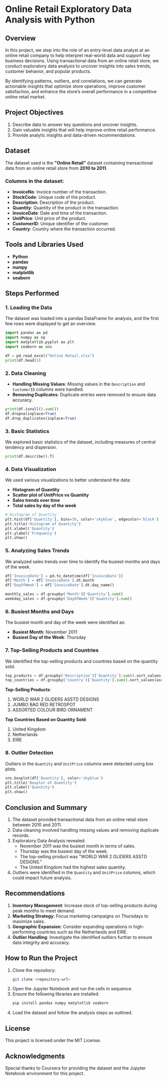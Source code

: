 # Online Retail Exploratory Data Analysis with Python

## Overview
In this project, we step into the role of an entry-level data analyst at an online retail company to help interpret real-world data and support key business decisions. Using transactional data from an online retail store, we conduct exploratory data analysis to uncover insights into sales trends, customer behavior, and popular products.

By identifying patterns, outliers, and correlations, we can generate actionable insights that optimize store operations, improve customer satisfaction, and enhance the store’s overall performance in a competitive online retail market.

## Project Objectives
1. Describe data to answer key questions and uncover insights.
2. Gain valuable insights that will help improve online retail performance.
3. Provide analytic insights and data-driven recommendations.

## Dataset
The dataset used is the **"Online Retail"** dataset containing transactional data from an online retail store from **2010 to 2011**.

### Columns in the dataset:
- **InvoiceNo**: Invoice number of the transaction.
- **StockCode**: Unique code of the product.
- **Description**: Description of the product.
- **Quantity**: Quantity of the product in the transaction.
- **InvoiceDate**: Date and time of the transaction.
- **UnitPrice**: Unit price of the product.
- **CustomerID**: Unique identifier of the customer.
- **Country**: Country where the transaction occurred.

## Tools and Libraries Used
- **Python**
- **pandas**
- **numpy**
- **matplotlib**
- **seaborn**

## Steps Performed

### 1. Loading the Data
The dataset was loaded into a pandas DataFrame for analysis, and the first few rows were displayed to get an overview.

```python
import pandas as pd
import numpy as np
import matplotlib.pyplot as plt
import seaborn as sns

df = pd.read_excel("Online Retail.xlsx")
print(df.head())
```

### 2. Data Cleaning
- **Handling Missing Values**: Missing values in the `Description` and `CustomerID` columns were handled.
- **Removing Duplicates**: Duplicate entries were removed to ensure data accuracy.

```python
print(df.isnull().sum())
df.dropna(inplace=True)
df.drop_duplicates(inplace=True)
```

### 3. Basic Statistics
We explored basic statistics of the dataset, including measures of central tendency and dispersion.

```python
print(df.describe().T)
```

### 4. Data Visualization
We used various visualizations to better understand the data:
- **Histogram of Quantity**
- **Scatter plot of UnitPrice vs Quantity**
- **Sales trends over time**
- **Total sales by day of the week**

```python
# Histogram of Quantity
plt.hist(df['Quantity'], bins=30, color='skyblue', edgecolor='black')
plt.title('Histogram of Quantity')
plt.xlabel('Quantity')
plt.ylabel('Frequency')
plt.show()
```

### 5. Analyzing Sales Trends
We analyzed sales trends over time to identify the busiest months and days of the week.

```python
df['InvoiceDate'] = pd.to_datetime(df['InvoiceDate'])
df['Month'] = df['InvoiceDate'].dt.month
df['DayOfWeek'] = df['InvoiceDate'].dt.day_name()

monthly_sales = df.groupby('Month')['Quantity'].sum()
weekday_sales = df.groupby('DayOfWeek')['Quantity'].sum()
```

### 6. Busiest Months and Days
The busiest month and day of the week were identified as:
- **Busiest Month**: November 2011
- **Busiest Day of the Week**: Thursday

### 7. Top-Selling Products and Countries
We identified the top-selling products and countries based on the quantity sold.

```python
top_products = df.groupby('Description')['Quantity'].sum().sort_values(ascending=False).head(10)
top_countries = df.groupby('Country')['Quantity'].sum().sort_values(ascending=False).head(10)
```

**Top-Selling Products**:
1. WORLD WAR 2 GLIDERS ASSTD DESIGNS
2. JUMBO BAG RED RETROSPOT
3. ASSORTED COLOUR BIRD ORNAMENT

**Top Countries Based on Quantity Sold**:
1. United Kingdom
2. Netherlands
3. EIRE

### 8. Outlier Detection
Outliers in the `Quantity` and `UnitPrice` columns were detected using box plots.

```python
sns.boxplot(df['Quantity'], color='skyblue')
plt.title('Boxplot of Quantity')
plt.xlabel('Quantity')
plt.show()
```

## Conclusion and Summary
1. The dataset provided transactional data from an online retail store between 2010 and 2011.
2. Data cleaning involved handling missing values and removing duplicate records.
3. Exploratory Data Analysis revealed:
   - November 2011 was the busiest month in terms of sales.
   - Thursday was the busiest day of the week.
   - The top-selling product was "WORLD WAR 2 GLIDERS ASSTD DESIGNS."
   - The United Kingdom had the highest sales quantity.
4. Outliers were identified in the `Quantity` and `UnitPrice` columns, which could impact future analysis.

## Recommendations
1. **Inventory Management**: Increase stock of top-selling products during peak months to meet demand.
2. **Marketing Strategy**: Focus marketing campaigns on Thursdays to maximize sales.
3. **Geographic Expansion**: Consider expanding operations in high-performing countries such as the Netherlands and EIRE.
4. **Outlier Handling**: Investigate the identified outliers further to ensure data integrity and accuracy.

## How to Run the Project
1. Clone the repository:
   ```bash
   git clone <repository-url>
   ```
2. Open the Jupyter Notebook and run the cells in sequence.
3. Ensure the following libraries are installed:
   ```bash
   pip install pandas numpy matplotlib seaborn
   ```
4. Load the dataset and follow the analysis steps as outlined.

## License
This project is licensed under the MIT License.

## Acknowledgments
Special thanks to Coursera for providing the dataset and the Jupyter Notebook environment for this project.
